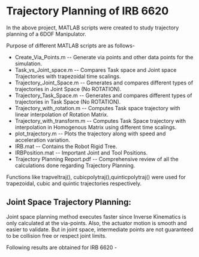 # Trajectory Planning of IRB 6620

In the above project, MATLAB scripts were created to study trajectory planning of a 6DOF Manipulator. 

Purpose of different MATLAB scripts are as follows-
* Create_Via_Points.m -- Generate via points and other data points for the simulation.    
* Task_vs_Joint_space.m -- Compares Task space and Joint space Trajectories with trapezoidal time scalings.                                                                            
* Trajectory_Joint_Space.m -- Generates and compares different types of trajectories in Joint Space (No ROTATION). 
* Trajectory_Task_Space.m -- Generates and compares different types of trajectories in Task Space (No ROTATION). 
* Trajectory_with_rotation.m -- Computes Task space trajectory with linear interpolation of Rotation Matrix.
* Trajectory_with_transform.m -- Computes Task Space trajectory with interpolation in Homogenous Matrix using different time scalings. 
* plot_trajectory.m -- Plots the trajectory along with speed and acceleration variation.  
* IRB.mat -- Contains the Robot Rigid Tree.
* IRBPosition.mat -- Important Joint and Tool Positions. 
* Trajectory Planning Report.pdf -- Comprehensive review of all the calculations done regarding Trajectory Planning. 
       
Functions like trapveltraj(), cubicpolytraj(),quinticpolytraj() were used for trapezoidal, cubic and quintic trajectories respectively.

## Joint Space Trajectory Planning:
 
Joint space planning method executes faster since Inverse Kinematics is only calculated at the via-points. Also, the actuator motion is smooth and easier to validate. But in joint space, intermediate points are not guaranteed to be collision free or respect joint limits.

Following results are obtained for IRB 6620 -
